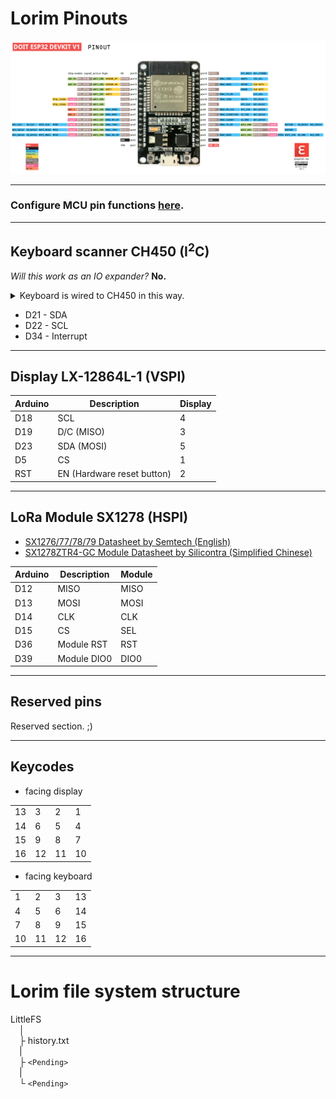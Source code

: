 # Lorim Pinouts

![DOIT ESP32 DevKit V1 Pinout](./Assets/devLayout.png "DOIT ESP32 DevKit V1 Pinout")

-----

### Configure MCU pin functions [here](../Lorim_definitions.hpp#L30).
<!-- Should point to line that says '// esp32' -->

-----

## Keyboard scanner CH450 (I<sup>2</sup>C)
*Will this work as an IO expander?* **No.**<br>

<details>
<summary>Keyboard is wired to CH450 in this way.</summary>

![Keyboard connection](./Assets/IMG_6160.JPG)
</details>

- D21 - SDA
- D22 - SCL
- D34 - Interrupt

-----

## Display LX-12864L-1 (VSPI)
| Arduino | Description                 | Display |
|---------|-----------------------------|---------|
| D18     | SCL                         | 4       |
| D19     | D/C (MISO)                  | 3       |
| D23     | SDA (MOSI)                  | 5       |
| D5      | CS                          | 1       |
| RST     | EN (Hardware reset button)  | 2       |

-----

## LoRa Module SX1278 (HSPI)
- [SX1276/77/78/79 Datasheet by Semtech (English)](./Assets/DS_SX1276-7-8-9_W_APP_V7.pdf)
- [SX1278ZTR4-GC Module Datasheet by Silicontra (Simplified Chinese)](./Assets/SX1278ZTR4-lora.pdf)

| Arduino | Description  | Module |
|---------|--------------|--------|
| D12     | MISO         | MISO   |
| D13     | MOSI         | MOSI   |
| D14     | CLK          | CLK    |
| D15     | CS           | SEL    |
| D36     | Module RST   | RST    |
| D39     | Module DIO0  | DIO0   |

-----

## Reserved pins
Reserved section. ;)

-----

## Keycodes
- facing display

|    |    |    |    |
|----|----|----|----|
| 13 |  3 |  2 |  1 |
| 14 |  6 |  5 |  4 |
| 15 |  9 |  8 |  7 |
| 16 | 12 | 11 | 10 |

- facing keyboard

|    |    |    |    |
|----|----|----|----|
|  1 |  2 |  3 | 13 |
|  4 |  5 |  6 | 14 |
|  7 |  8 |  9 | 15 |
| 10 | 11 | 12 | 16 |

-----

# Lorim file system structure
LittleFS<br>
&emsp;│<br>
&emsp;├ history.txt<br>
&emsp;|<br>
&emsp;├ `<Pending>`<br>
&emsp;|<br>
&emsp;└ `<Pending>`

